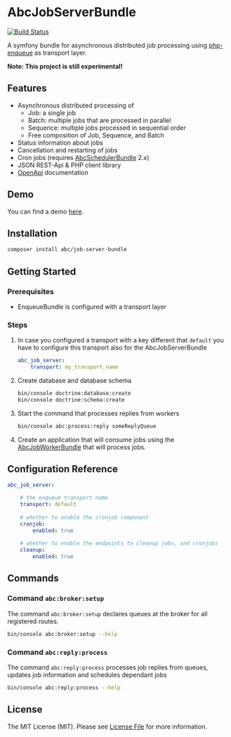 # AbcJobServerBundle

[![Build Status](https://travis-ci.org/aboutcoders/job-server-bundle.png?branch=master)](https://travis-ci.org/aboutcoders/job-server-bundle)

A symfony bundle for asynchronous distributed job processing using [php-enqueue](https://github.com/php-enqueue/enqueue-dev) as transport layer.

**Note: This project is still experimental!**

## Features

* Asynchronous distributed processing of 
    * Job: a single job
    * Batch: multiple jobs that are processed in parallel
    * Sequence: multiple jobs processed in sequential order
    * Free composition of Job, Sequence, and Batch
* Status information about jobs
* Cancellation and restarting of jobs
* Cron jobs (requires [AbcSchedulerBundle](https://github.com/aboutcoders/scheduler-bundle/blob/master/AbcSchedulerBundle.php) 2.x) 
* JSON REST-Api & PHP client library
* [OpenApi](https://www.openapis.org/) documentation

## Demo

You can find a demo [here](https://gitlab.com/hasc/abc-job-demo/).

## Installation

```bash
composer install abc/job-server-bundle
```

## Getting Started

### Prerequisites
* EnqueueBundle is configured with a transport layer

### Steps
1. In case you configured a transport with a key different that `default` you have to configure this transport also for the AbcJobServerBundle

	```yaml
	abc_job_server:
	    transport: my_transport_name
	```

2. Create database and database schema

	```bash
	bin/console doctrine:database:create
	bin/console doctrine:schema:create
	```

3. Start the command that processes replies from workers

	```bash
	bin/console abc:process:reply someReplyQueue
	```
 
4. Create an application that will consume jobs using the [AbcJobWorkerBundle](https://github.com/aboutcoders/job-worker-bundle) that will process jobs.

## Configuration Reference
   
```yaml
abc_job_server:

    # the enqueue transport name
    transport: default
    
    # whether to enable the cronjob component
    cronjob:
        enabled: true
    
    # whether to enable the endpoints to cleanup jobs, and cronjobs
    cleanup:
        enabled: true
```

## Commands

### Command `abc:broker:setup`

The command `abc:broker:setup` declares queues at the broker for all registered routes.

```bash
bin/console abc:broker:setup --help
```

### Command `abc:reply:process`

The command `abc:reply:process` processes job replies from queues, updates job information and schedules dependant jobs 

```bash
bin/console abc:reply:process --help
```

## License

The MIT License (MIT). Please see [License File](./LICENSE) for more information.

